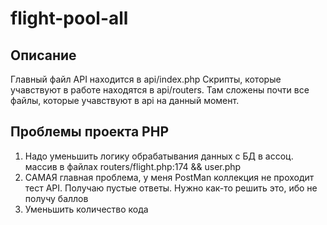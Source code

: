 # flight-pool-all

## Описание

Главный файл API находится в api/index.php
Скрипты, которые учавствуют в работе находятся в api/routers. Там сложены почти все файлы, которые учавствуют в api на данный момент.

## Проблемы проекта PHP

1. Надо уменьшить логику обрабатывания данных с БД в ассоц. массив в файлах routers/flight.php:174 && user.php
2. САМАЯ главная проблема, у меня PostMan коллекция не проходит тест API. Получаю пустые ответы. Нужно как-то решить это, ибо не получу баллов
3. Уменьшить количество кода
